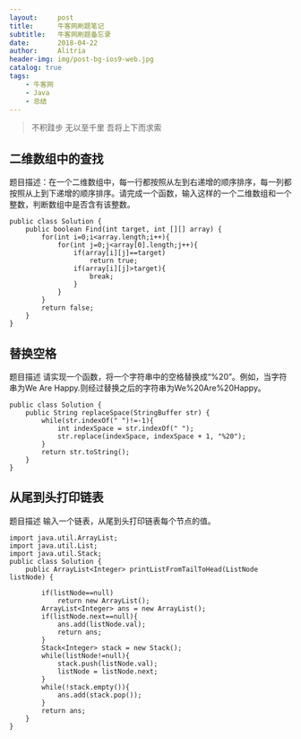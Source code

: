 ```yaml
---
layout:     post
title:      牛客网刷题笔记
subtitle:   牛客网刷题备忘录
date:       2018-04-22
author:     Alitria
header-img: img/post-bg-ios9-web.jpg
catalog: true
tags:
    - 牛客网
    - Java
    - 总结
---
```


> 不积跬步 无以至千里 吾将上下而求索

## 二维数组中的查找
题目描述：在一个二维数组中，每一行都按照从左到右递增的顺序排序，每一列都按照从上到下递增的顺序排序。请完成一个函数，输入这样的一个二维数组和一个整数，判断数组中是否含有该整数。
```
public class Solution {
    public boolean Find(int target, int [][] array) {
        for(int i=0;i<array.length;i++){
            for(int j=0;j<array[0].length;j++){
                if(array[i][j]==target)
                    return true;
                if(array[i][j]>target){
                    break;
                }
            }
        }
        return false;
    }
}
```

## 替换空格
题目描述
请实现一个函数，将一个字符串中的空格替换成“%20”。例如，当字符串为We Are Happy.则经过替换之后的字符串为We%20Are%20Happy。
```
public class Solution {
    public String replaceSpace(StringBuffer str) {
        while(str.indexOf(" ")!=-1){
            int indexSpace = str.indexOf(" ");
            str.replace(indexSpace, indexSpace + 1, "%20");
        }
        return str.toString();
    }
}
```

## 从尾到头打印链表
题目描述
输入一个链表，从尾到头打印链表每个节点的值。
```
import java.util.ArrayList;
import java.util.List;
import java.util.Stack;
public class Solution {
    public ArrayList<Integer> printListFromTailToHead(ListNode listNode) {
        
        if(listNode==null)
            return new ArrayList();
        ArrayList<Integer> ans = new ArrayList();
        if(listNode.next==null){
            ans.add(listNode.val);
            return ans;
        }
        Stack<Integer> stack = new Stack();
        while(listNode!=null){
            stack.push(listNode.val);
            listNode = listNode.next;
        }
        while(!stack.empty()){
            ans.add(stack.pop());
        }
        return ans;
    }
}
```
